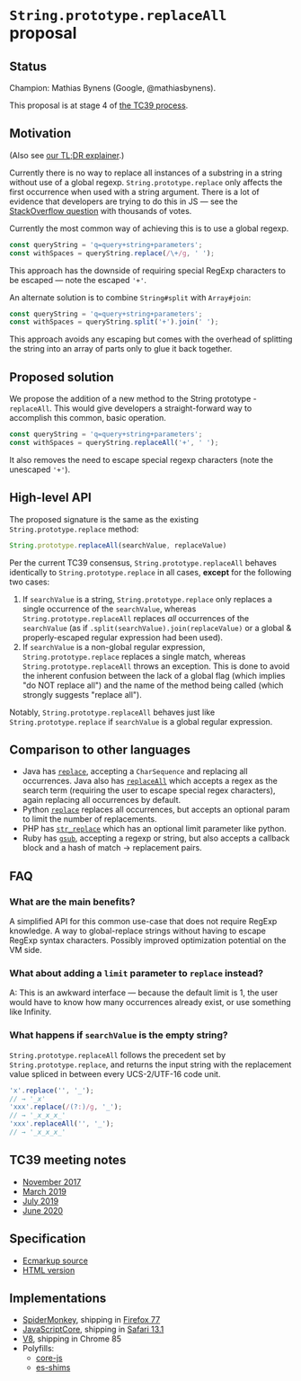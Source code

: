 # `String.prototype.replaceAll` proposal

## Status

Champion: Mathias Bynens (Google, @mathiasbynens).

This proposal is at stage 4 of [the TC39 process](https://tc39.es/process-document/).

## Motivation

(Also see [our TL;DR explainer](https://v8.dev/features/string-replaceall).)

Currently there is no way to replace all instances of a substring in a string without use of a global regexp.
`String.prototype.replace` only affects the first occurrence when used with a string argument. There is a lot of evidence that developers are trying to do this in JS — see the [StackOverflow question](https://stackoverflow.com/q/1144783/96656) with thousands of votes.

Currently the most common way of achieving this is to use a global regexp.

```js
const queryString = 'q=query+string+parameters';
const withSpaces = queryString.replace(/\+/g, ' ');
```

This approach has the downside of requiring special RegExp characters to be escaped — note the escaped `'+'`.

An alternate solution is to combine `String#split` with `Array#join`:

```js
const queryString = 'q=query+string+parameters';
const withSpaces = queryString.split('+').join(' ');
```

This approach avoids any escaping but comes with the overhead of splitting the string into an array of parts only to glue it back together.

## Proposed solution

We propose the addition of a new method to the String prototype - `replaceAll`. This would give developers a straight-forward way to accomplish this common, basic operation.

```js
const queryString = 'q=query+string+parameters';
const withSpaces = queryString.replaceAll('+', ' ');
```

It also removes the need to escape special regexp characters (note the unescaped `'+'`).

## High-level API

The proposed signature is the same as the existing `String.prototype.replace` method:

```js
String.prototype.replaceAll(searchValue, replaceValue)
```

Per the current TC39 consensus, `String.prototype.replaceAll` behaves identically to `String.prototype.replace` in all cases, **except** for the following two cases:

1. If `searchValue` is a string, `String.prototype.replace` only replaces a single occurrence of the `searchValue`, whereas `String.prototype.replaceAll` replaces *all* occurrences of the `searchValue` (as if `.split(searchValue).join(replaceValue)` or a global & properly-escaped regular expression had been used).
1. If `searchValue` is a non-global regular expression, `String.prototype.replace` replaces a single match, whereas `String.prototype.replaceAll` throws an exception. This is done to avoid the inherent confusion between the lack of a global flag (which implies "do NOT replace all") and the name of the method being called (which strongly suggests "replace all").

Notably, `String.prototype.replaceAll` behaves just like `String.prototype.replace` if `searchValue` is a global regular expression.

## Comparison to other languages

* Java has [`replace`](https://docs.oracle.com/javase/8/docs/api/java/lang/String.html#replace-java.lang.CharSequence-java.lang.CharSequence-), accepting a `CharSequence` and replacing all occurrences. Java also has [`replaceAll`](https://docs.oracle.com/javase/8/docs/api/java/lang/String.html#replaceAll-java.lang.String-java.lang.String-) which accepts a regex as the search term (requiring the user to escape special regex characters), again replacing all occurrences by default.
* Python [`replace`](https://www.tutorialspoint.com/python/string_replace.htm) replaces all occurrences, but accepts an optional param to limit the number of replacements.
* PHP has [`str_replace`](http://php.net/manual/en/function.str-replace.php) which has an optional limit parameter like python.
* Ruby has [`gsub`](https://ruby-doc.org/core/String.html#method-i-gsub), accepting a regexp or string, but also accepts a callback block and a hash of match -> replacement pairs.

## FAQ

### What are the main benefits?

A simplified API for this common use-case that does not require RegExp knowledge. A way to global-replace strings without having to escape RegExp syntax characters. Possibly improved optimization potential on the VM side.

### What about adding a `limit` parameter to `replace` instead?

A: This is an awkward interface — because the default limit is 1, the user would have to know how many occurrences already exist, or use something like Infinity.

### What happens if `searchValue` is the empty string?

`String.prototype.replaceAll` follows the precedent set by `String.prototype.replace`, and returns the input string with the replacement value spliced in between every UCS-2/UTF-16 code unit.

```js
'x'.replace('', '_');
// → '_x'
'xxx'.replace(/(?:)/g, '_');
// → '_x_x_x_'
'xxx'.replaceAll('', '_');
// → '_x_x_x_'
```

## TC39 meeting notes

- [November 2017](https://tc39.es/tc39-notes/2017-11_nov-28.html#10ih-stringprototypereplaceall-for-stage-1)
- [March 2019](https://github.com/tc39/tc39-notes/blob/master/meetings/2019-03/mar-26.md#stringprototypereplaceall-for-stage-2)
- [July 2019](https://github.com/tc39/tc39-notes/blob/master/meetings/2019-07/july-24.md#stringprototypereplaceall)
- [June 2020](https://github.com/tc39/notes/blob/master/meetings/2020-06/june-2.md#stringprototypereplaceall-for-stage-4)

## Specification

- [Ecmarkup source](https://github.com/tc39/proposal-string-replaceall/blob/master/spec.html)
- [HTML version](https://tc39.es/proposal-string-replaceall/)

## Implementations

- [SpiderMonkey](https://bugzilla.mozilla.org/show_bug.cgi?id=1540021), shipping in [Firefox 77](https://bugzilla.mozilla.org/show_bug.cgi?id=1608168)
- [JavaScriptCore](https://bugs.webkit.org/show_bug.cgi?id=202471), shipping in [Safari 13.1](https://webkit.org/blog/10247/new-webkit-features-in-safari-13-1/#javascript-improvements)
- [V8](https://bugs.chromium.org/p/v8/issues/detail?id=9801), shipping in Chrome 85
- Polyfills:
    - [core-js](https://github.com/zloirock/core-js#stringreplaceall)
    - [es-shims](https://github.com/es-shims/String.prototype.replaceAll)

